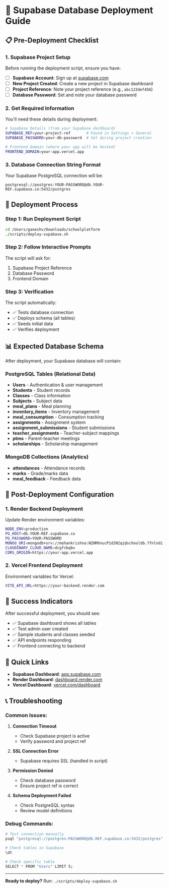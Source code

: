 # 🚀 Supabase Database Deployment Guide

## 📋 Pre-Deployment Checklist

### 1. Supabase Project Setup
Before running the deployment script, ensure you have:

- [ ] **Supabase Account**: Sign up at [supabase.com](https://supabase.com)
- [ ] **New Project Created**: Create a new project in Supabase dashboard
- [ ] **Project Reference**: Note your project reference (e.g., `abc123def456`)
- [ ] **Database Password**: Set and note your database password

### 2. Get Required Information
You'll need these details during deployment:

```bash
# Supabase Details (from your Supabase dashboard)
SUPABASE_REF=your-project-ref       # Found in Settings > General
SUPABASE_PASSWORD=your-db-password  # Set during project creation

# Frontend Domain (where your app will be hosted)
FRONTEND_DOMAIN=your-app.vercel.app
```

### 3. Database Connection String Format
Your Supabase PostgreSQL connection will be:
```
postgresql://postgres:YOUR-PASSWORD@db.YOUR-REF.supabase.co:5432/postgres
```

## 🚀 Deployment Process

### Step 1: Run Deployment Script
```bash
cd /Users/ganeshv/Downloads/schoolplatform
./scripts/deploy-supabase.sh
```

### Step 2: Follow Interactive Prompts
The script will ask for:
1. Supabase Project Reference
2. Database Password
3. Frontend Domain

### Step 3: Verification
The script automatically:
- ✅ Tests database connection
- ✅ Deploys schema (all tables)
- ✅ Seeds initial data
- ✅ Verifies deployment

## 📊 Expected Database Schema

After deployment, your Supabase database will contain:

### PostgreSQL Tables (Relational Data)
- **Users** - Authentication & user management
- **Students** - Student records
- **Classes** - Class information
- **Subjects** - Subject data
- **meal_plans** - Meal planning
- **inventory_items** - Inventory management
- **meal_consumption** - Consumption tracking
- **assignments** - Assignment system
- **assignment_submissions** - Student submissions
- **teacher_assignments** - Teacher-subject mappings
- **ptms** - Parent-teacher meetings
- **scholarships** - Scholarship management

### MongoDB Collections (Analytics)
- **attendances** - Attendance records
- **marks** - Grade/marks data
- **meal_feedback** - Feedback data

## 🔧 Post-Deployment Configuration

### 1. Render Backend Deployment
Update Render environment variables:
```bash
NODE_ENV=production
PG_HOST=db.YOUR-REF.supabase.co
PG_PASSWORD=YOUR-PASSWORD
MONGO_URI=mongodb+srv://mohankrishna:NZHMXnucP1d2NIqi@schooldb.7fnlndi.mongodb.net/
CLOUDINARY_CLOUD_NAME=dcgfcbqbv
CORS_ORIGIN=https://your-app.vercel.app
```

### 2. Vercel Frontend Deployment
Environment variables for Vercel:
```bash
VITE_API_URL=https://your-backend.render.com
```

## 🎯 Success Indicators

After successful deployment, you should see:
- ✅ Supabase dashboard shows all tables
- ✅ Test admin user created
- ✅ Sample students and classes seeded
- ✅ API endpoints responding
- ✅ Frontend connecting to backend

## 🔗 Quick Links

- **Supabase Dashboard**: [app.supabase.com](https://app.supabase.com)
- **Render Dashboard**: [dashboard.render.com](https://dashboard.render.com)
- **Vercel Dashboard**: [vercel.com/dashboard](https://vercel.com/dashboard)

## 📞 Troubleshooting

### Common Issues:

1. **Connection Timeout**
   - Check Supabase project is active
   - Verify password and project ref

2. **SSL Connection Error**
   - Supabase requires SSL (handled in script)

3. **Permission Denied**
   - Check database password
   - Ensure project ref is correct

4. **Schema Deployment Failed**
   - Check PostgreSQL syntax
   - Review model definitions

### Debug Commands:
```bash
# Test connection manually
psql "postgresql://postgres:PASSWORD@db.REF.supabase.co:5432/postgres"

# Check tables in Supabase
\dt

# Check specific table
SELECT * FROM "Users" LIMIT 5;
```

---

**Ready to deploy?** Run: `./scripts/deploy-supabase.sh`
